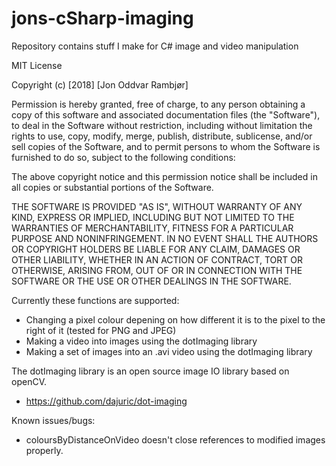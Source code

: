 # jons-cSharp-imaging
Repository contains stuff I make for C# image and video manipulation

MIT License

Copyright (c) [2018] [Jon Oddvar Rambjør]

Permission is hereby granted, free of charge, to any person obtaining a copy
of this software and associated documentation files (the "Software"), to deal
in the Software without restriction, including without limitation the rights
to use, copy, modify, merge, publish, distribute, sublicense, and/or sell
copies of the Software, and to permit persons to whom the Software is
furnished to do so, subject to the following conditions:

The above copyright notice and this permission notice shall be included in all
copies or substantial portions of the Software.

THE SOFTWARE IS PROVIDED "AS IS", WITHOUT WARRANTY OF ANY KIND, EXPRESS OR
IMPLIED, INCLUDING BUT NOT LIMITED TO THE WARRANTIES OF MERCHANTABILITY,
FITNESS FOR A PARTICULAR PURPOSE AND NONINFRINGEMENT. IN NO EVENT SHALL THE
AUTHORS OR COPYRIGHT HOLDERS BE LIABLE FOR ANY CLAIM, DAMAGES OR OTHER
LIABILITY, WHETHER IN AN ACTION OF CONTRACT, TORT OR OTHERWISE, ARISING FROM,
OUT OF OR IN CONNECTION WITH THE SOFTWARE OR THE USE OR OTHER DEALINGS IN THE
SOFTWARE.

Currently these functions are supported: 
- Changing a pixel colour depening on how different it is to the pixel to the right of it (tested for PNG and JPEG)
- Making a video into images using the dotImaging library
- Making a set of images into an .avi video using the dotImaging library

The dotImaging library is an open source image IO library based on openCV. 
- https://github.com/dajuric/dot-imaging

Known issues/bugs:
- coloursByDistanceOnVideo doesn't close references to modified images properly.
